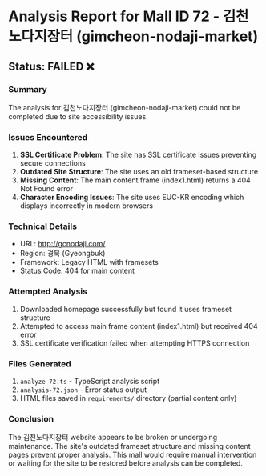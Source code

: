 # Analysis Report for Mall ID 72 - 김천노다지장터 (gimcheon-nodaji-market)

## Status: FAILED ❌

### Summary
The analysis for 김천노다지장터 (gimcheon-nodaji-market) could not be completed due to site accessibility issues.

### Issues Encountered

1. **SSL Certificate Problem**: The site has SSL certificate issues preventing secure connections
2. **Outdated Site Structure**: The site uses an old frameset-based structure 
3. **Missing Content**: The main content frame (index1.html) returns a 404 Not Found error
4. **Character Encoding Issues**: The site uses EUC-KR encoding which displays incorrectly in modern browsers

### Technical Details
- URL: http://gcnodaji.com/
- Region: 경북 (Gyeongbuk)
- Framework: Legacy HTML with framesets
- Status Code: 404 for main content

### Attempted Analysis
1. Downloaded homepage successfully but found it uses frameset structure
2. Attempted to access main frame content (index1.html) but received 404 error
3. SSL certificate verification failed when attempting HTTPS connection

### Files Generated
1. `analyze-72.ts` - TypeScript analysis script
2. `analysis-72.json` - Error status output
3. HTML files saved in `requirements/` directory (partial content only)

### Conclusion
The 김천노다지장터 website appears to be broken or undergoing maintenance. The site's outdated frameset structure and missing content pages prevent proper analysis. This mall would require manual intervention or waiting for the site to be restored before analysis can be completed.